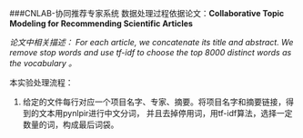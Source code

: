 ###CNLAB-协同推荐专家系统
数据处理过程依据论文：**Collaborative Topic Modeling for Recommending Scientific Articles**

_论文中相关描述：
For each article, we concatenate its title and abstract. We remove stop words and
use tf-idf to choose the top 8000 distinct words as the vocabulary 。_

本实验处理流程：
1. 给定的文件每行对应一个项目名字、专家、摘要。将项目名字和摘要链接，得到的文本用pynlpir进行中文分词，
并且去掉停用词，用tf-idf算法，选择一定数量的词，构成最后词袋。
